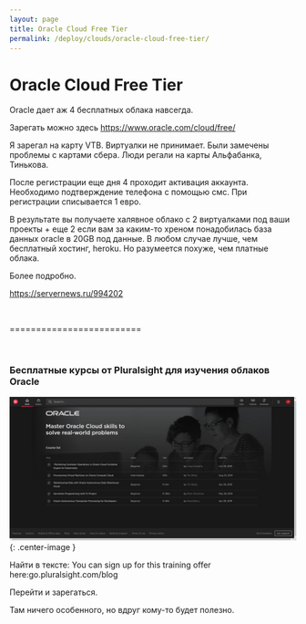 ```yaml
---
layout: page
title: Oracle Cloud Free Tier
permalink: /deploy/clouds/oracle-cloud-free-tier/
---
```


# Oracle Cloud Free Tier

Oracle дает аж 4 бесплатных облака навсегда.

Зарегать можно здесь https://www.oracle.com/cloud/free/

Я зарегал на карту VTB. Виртуалки не принимает. Были замечены проблемы с картами сбера. Люди регали на карты Альфабанка, Тинькова.

После регистрации еще дня 4 проходит активация аккаунта. Необходимо подтверждение телефона с помощью смс. При регистрации списывается 1 евро.

В результате вы получаете халявное облако с 2 виртуалками под ваши проекты + еще 2 если вам за каким-то хреном понадобилась база данных oracle в 20GB под данные. В любом случае лучше, чем бесплатный хостинг, heroku. Но разумеется похуже, чем платные облака.

Более подробно.

https://servernews.ru/994202

<br/>

=========================

<br/>

### Бесплатные курсы от Pluralsight для изучения облаков Oracle


![pluralsight oracle clouds free courses](/img/pluralsight-oracle-clouds-free-courses.jpg 'pluralsight oracle clouds free courses'){: .center-image }


<a href="https://blogs.oracle.com/developers/take-advantage-of-new-training-to-get-started-building-on-oracle%e2%80%99s-cloud"></a>

Найти в тексте: 
You can sign up for this training offer here:go.pluralsight.com/blog

Перейти и зарегаться.

Там ничего особенного, но вдруг кому-то будет полезно.